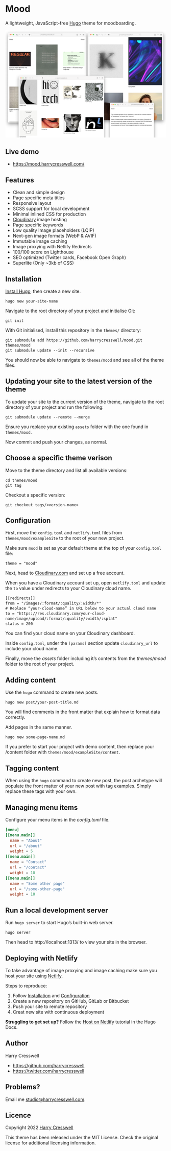 # Mood

A lightweight, JavaScript-free [Hugo](https://gohugo.io/) theme for moodboarding.

![Mood](preview.png)

## Live demo

- https://mood.harrycresswell.com/

## Features

- Clean and simple design
- Page specific meta titles
- Responsive layout
- SCSS support for local development
- Minimal inlined CSS for production
- [Cloudinary](https://cloudinary.com/) image hosting
- Page specific keywords
- Low quality Image placeholders (LQIP)
- Next-gen image formats (WebP & AVIF)
- Immutable image caching
- Image proxying with Netlify Redirects
- 100/100 score on Lighthouse
- SEO optimized (Twitter cards, Facebook Open Graph)
- Superlite (Only ~3kb of CSS)

## Installation

[Install Hugo](https://gohugo.io/getting-started/installing/), then create a new site.

```
hugo new your-site-name
```

Navigate to the root directory of your project and initialise Git:

```
git init
```

With Git initialised, install this repository in the `themes/` directory:

```
git submodule add https://github.com/harrycresswell/mood.git themes/mood
git submodule update --init --recursive
```

You should now be able to navigate to `themes/mood` and see all of the theme files.

## Updating your site to the latest version of the theme

To update your site to the current version of the theme, navigate to the root directory of your project and run the following:

```
git submodule update --remote --merge
```

Ensure you replace your existing `assets` folder with the one found in `themes/mood`.

Now commit and push your changes, as normal.

## Choose a specific theme verison

Move to the theme directory and list all available versions:

```
cd themes/mood
git tag
```

Checkout a specific version:

```
git checkout tags/<version-name>
```

## Configuration

First, move the `config.toml` and `netlify.toml` files from `themes/mood/exampleSite` to the root of your new project.

Make sure `mood` is set as your default theme at the top of your `config.toml` file:

```
theme = "mood"
```

Next, head to [Cloudinary.com](https://cloudinary.com/) and set up a free account.

When you have a Cloudinary account set up, open `netlify.toml` and update the `to` value under redirects to your Cloudinary cloud name. 

```
[[redirects]]
from = "/images/:format/:quality/:width/*"
# Replace “your-cloud-name” in URL below to your actual cloud name
to = "https://res.cloudinary.com/your-cloud-name/image/upload/:format/:quality/:width/:splat"
status = 200
```

You can find your cloud name on your Cloudinary dashboard.

Inside `config.toml`, under the `[params]` section update `cloudinary_url` to include your cloud name.

Finally, move the _assets_ folder including it’s contents from the _themes/mood_ folder to the root of your project.


## Adding content

Use the `hugo` command to create new posts.

```
hugo new post/your-post-title.md
```

You will find comments in the front matter that explain how to format data correctly.

Add pages in the same manner.

```
hugo new some-page-name.md
```

If you prefer to start your project with demo content, then replace your /content folder with `themes/mood/exampleSite/content`.

## Tagging content

When using the `hugo` command to create new post, the post archetype will populate the front matter of your new post with tag examples. Simply replace these tags with your own.

## Managing menu items

Configure your menu items in the _config.toml_ file.

```toml
[menu]
[[menu.main]]
  name = "About"
  url = "/about"
  weight = 5
[[menu.main]]
  name = "Contact"
  url = "/contact"
  weight = 10
[[menu.main]]
  name = "Some other page"
  url = "/some-other-page"
  weight = 10 
```

## Run a local development server

Run `hugo server` to start Hugo’s built-in web server.

```
hugo server
```

Then head to http://localhost:1313/ to view your site in the browser.

## Deploying with Netlify

To take advantage of image proxying and image caching make sure you host your site using [Netlify](https://www.netlify.com/).

Steps to reproduce:

1. Follow [Installation](#installation) and [Configuration](#configuration)
2. Create a new repository on GitHub, GitLab or Bitbucket
3. Push your site to remote repository
4. Creat new site with continuous deployment

**Struggling to get set up?** Follow the [Host on Netlify](https://gohugo.io/hosting-and-deployment/hosting-on-netlify/) tutorial in the Hugo Docs.

## Author

Harry Cresswell

- https://github.com/harrycresswell
- https://twitter.com/harrycresswell

## Problems?

Email me [studio@harrycresswell.com](mailto:studio@harrycresswell.com).

## Licence

Copyright 2022 [Harry Cresswell](https://harrycresswell.com/)

This theme has been released under the MIT License. Check the original license for additional licensing information.
